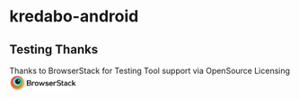 # kredabo-android

## Testing Thanks
Thanks to BrowserStack for Testing Tool support via OpenSource Licensing <img src="docs/browserstack-logo-600x135.png" width="120">

